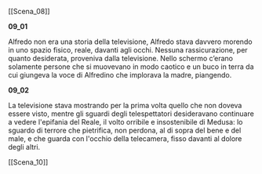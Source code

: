 [[Scena_08]]

**09_01**

Alfredo non era una storia della televisione, Alfredo stava davvero morendo in uno spazio fisico, reale, davanti agli occhi. Nessuna rassicurazione, per quanto desiderata, proveniva dalla televisione. Nello schermo c’erano solamente persone che si muovevano in modo caotico e un buco in terra da cui giungeva la voce di Alfredino che implorava la madre, piangendo.

**09_02**

La televisione stava mostrando per la prima volta quello che non doveva essere visto, mentre gli sguardi degli telespettatori desideravano continuare a vedere l'epifania del Reale, il volto orribile e insostenibile di Medusa: lo sguardo di terrore che pietrifica, non perdona, al di sopra del bene e del male, e che guarda con l'occhio della telecamera, fisso davanti al dolore degli altri.

[[Scena_10]]